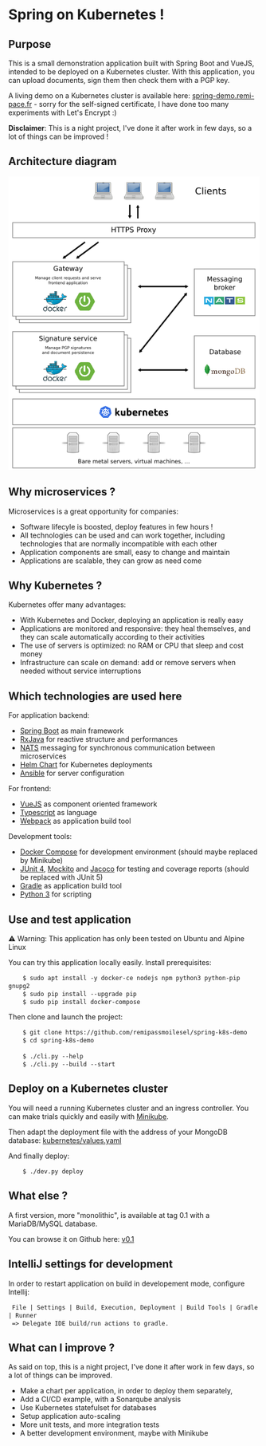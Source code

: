 # Spring on Kubernetes !

## Purpose

This is a small demonstration application built with Spring Boot and VueJS, intended to be deployed on a Kubernetes cluster.
With this application, you can upload documents, sign them then check them with a PGP key.

A living demo on a Kubernetes cluster is available here: [spring-demo.remi-pace.fr](https://spring-demo.remi-pace.fr) -
sorry for the self-signed certificate, I have done too many experiments with Let's Encrypt :)

**Disclaimer**: This is a night project, I've done it after work in few days, so a lot of things can
be improved !

## Architecture diagram

![Simplified architecture schema](./documentation/architecture.png)

## Why microservices ?

Microservices is a great opportunity for companies:

- Software lifecyle is boosted, deploy features in few hours !
- All technologies can be used and can work together, including technologies that are normally incompatible with each other
- Application components are small, easy to change and maintain
- Applications are scalable, they can grow as need come

## Why Kubernetes ?

Kubernetes offer many advantages:

- With Kubernetes and Docker, deploying an application is really easy
- Applications are monitored and responsive: they heal themselves, and they can scale automatically according to their activities
- The use of servers is optimized: no RAM or CPU that sleep and cost money
- Infrastructure can scale on demand: add or remove servers when needed without service interruptions

## Which technologies are used here

For application backend:

- [Spring Boot](https://projects.spring.io/spring-boot/) as main framework
- [RxJava](https://github.com/ReactiveX/RxJava) for reactive structure and performances
- [NATS](https://nats.io) messaging for synchronous communication between microservices
- [Helm Chart](https://helm.sh) for Kubernetes deployments
- [Ansible](https://www.ansible.com) for server configuration

For frontend:

- [VueJS](https://vuejs.org) as component oriented framework
- [Typescript](https://www.typescriptlang.org) as language
- [Webpack](https://webpack.js.org) as application build tool

Development tools:

- [Docker Compose](https://docs.docker.com/compose/) for development environment (should maybe replaced by Minikube)
- [JUnit 4](https://junit.org/junit4/), [Mockito](http://site.mockito.org) and [Jacoco](https://www.eclemma.org/jacoco/) for testing and coverage reports (should be replaced with JUnit 5)
- [Gradle](https://gradle.org) as application build tool
- [Python 3](https://www.python.org/about/) for scripting

## Use and test application

⚠️ Warning: This application has only been tested on Ubuntu and Alpine Linux

You can try this application locally easily. Install prerequisites:

```
    $ sudo apt install -y docker-ce nodejs npm python3 python-pip gnupg2
    $ sudo pip install --upgrade pip
    $ sudo pip install docker-compose
```

Then clone and launch the project:

```
    $ git clone https://github.com/remipassmoilesel/spring-k8s-demo
    $ cd spring-k8s-demo

    $ ./cli.py --help
    $ ./cli.py --build --start
```

## Deploy on a Kubernetes cluster

You will need a running Kubernetes cluster and an ingress controller. You can make trials quickly and easily with
[Minikube](https://kubernetes.io/docs/tutorials/stateless-application/hello-minikube/).

Then adapt the deployment file with the address of your MongoDB database: [kubernetes/values.yaml](infrastructure/helm-chart/values.yaml)

And finally deploy:

```
    $ ./dev.py deploy
```

## What else ?

A first version, more "monolithic", is available at tag 0.1 with a MariaDB/MySQL database.

You can browse it on Github here: [v0.1](https://github.com/remipassmoilesel/spring-k8s-demo/tree/v0.1)

## IntelliJ settings for development

In order to restart application on build in developement mode, configure Intellij:

     File | Settings | Build, Execution, Deployment | Build Tools | Gradle | Runner
     => Delegate IDE build/run actions to gradle.

## What can I improve ?

As said on top, this is a night project, I've done it after work in few days, so a lot of things can be improved.

- Make a chart per application, in order to deploy them separately,
- Add a CI/CD example, with a Sonarqube analysis
- Use Kubernetes statefulset for databases
- Setup application auto-scaling
- More unit tests, and more integration tests
- A better development environment, maybe with Minikube


